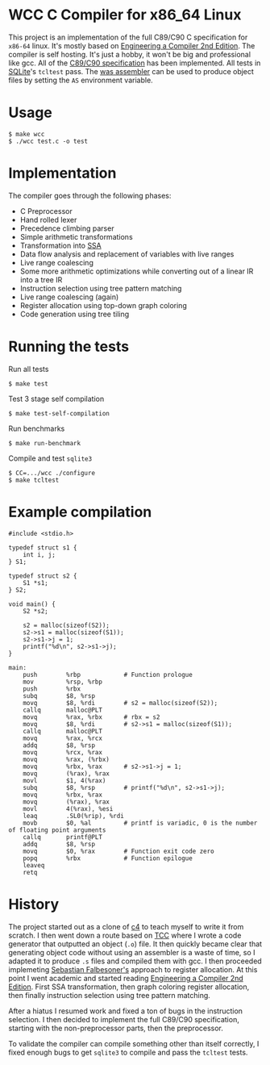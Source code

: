 # WCC C Compiler for x86_64 Linux

This project is an implementation of the full C89/C90 C specification for `x86-64` linux. It's mostly based on [Engineering a Compiler 2nd Edition](https://www.amazon.com/Engineering-Compiler-Keith-Cooper/dp/012088478X). The compiler is self hosting. It's just a hobby, it won't be big and professional like gcc. All of the [C89/C90 specification](https://port70.net/~nsz/c/c89/c89-draft.html) has been implemented. All tests in [SQLite](https://www.sqlite.org/index.html)'s `tcltest` pass. The [was assembler](https://github.com/freewilll/was?tab=readme-ov-file) can be used to produce object files by setting the `AS` environment variable.

# Usage
```
$ make wcc
$ ./wcc test.c -o test
```

# Implementation
The compiler goes through the following phases:

- C Preprocessor
- Hand rolled lexer
- Precedence climbing parser
- Simple arithmetic transformations
- Transformation into [SSA](https://en.wikipedia.org/wiki/Static_single_assignment_form)
- Data flow analysis and replacement of variables with live ranges
- Live range coalescing
- Some more arithmetic optimizations while converting out of a linear IR into a tree IR
- Instruction selection using tree pattern matching
- Live range coalescing (again)
- Register allocation using top-down graph coloring
- Code generation using tree tiling

# Running the tests
Run all tests
```
$ make test
```

Test 3 stage self compilation
```
$ make test-self-compilation
```

Run benchmarks
```
$ make run-benchmark
```

Compile and test `sqlite3`
```
$ CC=.../wcc ./configure
$ make tcltest
```

# Example compilation
```
#include <stdio.h>

typedef struct s1 {
    int i, j;
} S1;

typedef struct s2 {
    S1 *s1;
} S2;

void main() {
    S2 *s2;

    s2 = malloc(sizeof(S2));
    s2->s1 = malloc(sizeof(S1));
    s2->s1->j = 1;
    printf("%d\n", s2->s1->j);
}
```

```
main:
    push        %rbp            # Function prologue
    mov         %rsp, %rbp
    push        %rbx
    subq        $8, %rsp
    movq        $8, %rdi        # s2 = malloc(sizeof(S2));
    callq       malloc@PLT
    movq        %rax, %rbx      # rbx = s2
    movq        $8, %rdi        # s2->s1 = malloc(sizeof(S1));
    callq       malloc@PLT
    movq        %rax, %rcx
    addq        $8, %rsp
    movq        %rcx, %rax
    movq        %rax, (%rbx)
    movq        %rbx, %rax      # s2->s1->j = 1;
    movq        (%rax), %rax
    movl        $1, 4(%rax)
    subq        $8, %rsp        # printf("%d\n", s2->s1->j);
    movq        %rbx, %rax
    movq        (%rax), %rax
    movl        4(%rax), %esi
    leaq        .SL0(%rip), %rdi
    movb        $0, %al         # printf is variadic, 0 is the number of floating point arguments
    callq       printf@PLT
    addq        $8, %rsp
    movq        $0, %rax        # Function exit code zero
    popq        %rbx            # Function epilogue
    leaveq
    retq
```

# History
The project started out as a clone of [c4](https://github.com/rswier/c4) to teach myself to write it from scratch. I then went down a route based on [TCC](https://bellard.org/tcc/) where I wrote a code generator that outputted an object (`.o`) file. It then quickly became clear that generating object code without using an assembler is a waste of time, so I adapted it to produce `.s` files and compiled them with gcc. I then proceeded implemeting [Sebastian Falbesoner's](https://www.complang.tuwien.ac.at/Diplomarbeiten/falbesoner14.pdf) approach to register allocation. At this point I went academic and started reading [Engineering a Compiler 2nd Edition](https://www.amazon.com/Engineering-Compiler-Keith-Cooper/dp/012088478X). First SSA transformation, then graph coloring register allocation, then finally instruction selection using tree pattern matching.

After a hiatus I resumed work and fixed a ton of bugs in the instruction selection. I then decided to implement the full C89/C90 specification, starting with the non-preprocessor parts, then the preprocessor.

To validate the compiler can compile something other than itself correctly, I fixed enough bugs to get `sqlite3` to compile and pass the `tcltest` tests.
